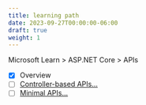 ```yaml
---
title: learning path
date: 2023-09-27T00:00:00-06:00
draft: true
weight: 1
---
```


Microsoft Learn > ASP.NET Core > APIs

- [x] Overview
- [ ] [Controller-based APIs...](./controller-based-apis/learning-path)
- [ ] [Minimal APIs...](./minimal-apis/learning-path.md)
